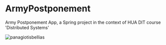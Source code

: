 # ArmyPostponement
Army Postponement App, a Spring project in the context of HUA DIT course 'Distributed Systems'

<p align="left"> <img src="https://komarev.com/ghpvc/?username=panagiotisbellias&label=Profile%20views&color=0e75b6&style=flat" alt="panagiotisbellias" /> </p>
